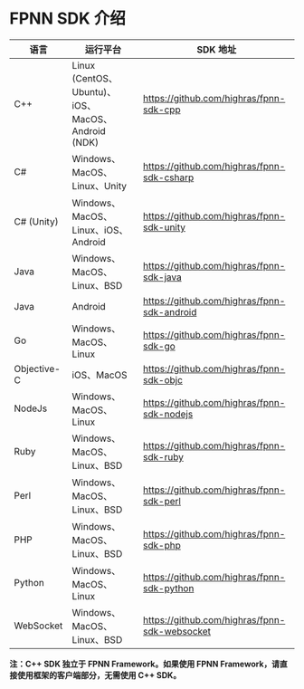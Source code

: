 # FPNN SDK 介绍

| 语言 | 运行平台 | SDK 地址 |
|------|-----|-----|
| C++ | Linux (CentOS、Ubuntu)、iOS、MacOS、Android (NDK) | https://github.com/highras/fpnn-sdk-cpp |
| C# | Windows、MacOS、Linux、Unity | https://github.com/highras/fpnn-sdk-csharp |
| C# (Unity) | Windows、MacOS、Linux、iOS、Android | https://github.com/highras/fpnn-sdk-unity |
| Java | Windows、MacOS、Linux、BSD | https://github.com/highras/fpnn-sdk-java |
| Java | Android | https://github.com/highras/fpnn-sdk-android |
| Go | Windows、MacOS、Linux | https://github.com/highras/fpnn-sdk-go |
| Objective-C | iOS、MacOS | https://github.com/highras/fpnn-sdk-objc |
| NodeJs | Windows、MacOS、Linux | https://github.com/highras/fpnn-sdk-nodejs |
| Ruby | Windows、MacOS、Linux、BSD | https://github.com/highras/fpnn-sdk-ruby |
| Perl | Windows、MacOS、Linux、BSD | https://github.com/highras/fpnn-sdk-perl |
| PHP | Windows、MacOS、Linux、BSD | https://github.com/highras/fpnn-sdk-php |
| Python | Windows、MacOS、Linux | https://github.com/highras/fpnn-sdk-python |
| WebSocket | Windows、MacOS、Linux、BSD | https://github.com/highras/fpnn-sdk-websocket |

**注：C++ SDK 独立于 FPNN Framework。如果使用 FPNN Framework，请直接使用框架的客户端部分，无需使用 C++ SDK。**